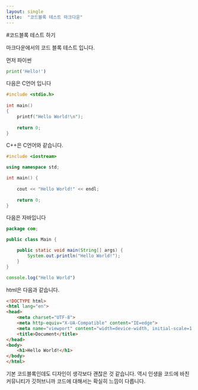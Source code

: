 ```yaml
---
layout: single
title:  "코드블록 테스트 마크다운"
---
```


#코드블록 테스트 하기

마크다운에서의 코드 블록 테스트 입니다.

먼저 파이썬

```python
print('Hello!')
```

다음은 C언어 입니다

```cpp
#include <stdio.h>
 
int main()
{
    printf("Hello World!\n");
 
    return 0;
}
```

C++은 C언어와 같습니다.

```cpp
#include <iostream>

using namespace std;

int main() {
    
    cout << "Hello World!" << endl;
    
    return 0;
}

```


다음은 자바입니다

```java
package com;

public class Main {

    public static void main(String[] args) {
        System.out.println("Hello World!");
    }
}

```

```javascript
console.log("Hello World")
```

html은 다음과 같습니다.

```html
<!DOCTYPE html>
<html lang="en">
<head>
    <meta charset="UTF-8">
    <meta http-equiv="X-UA-Compatible" content="IE=edge">
    <meta name="viewport" content="width=device-width, initial-scale=1.0">
    <title>Document</title>
</head>
<body>
    <h1>Hello World!</h1>
</body>
</html>
```

기본 코드블록인데도 디자인이
생각보다 괜찮은 것 같습니다.
역시 인생을 코드에 바친 커뮤니티가
깃허브니까 코드에 대해서는
확실히 느낌이 다릅니다.
